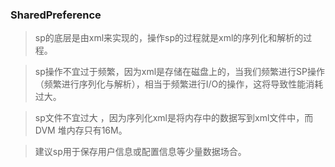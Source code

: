 ### SharedPreference

> sp的底层是由xml来实现的，操作sp的过程就是xml的序列化和解析的过程。 

> sp操作不宜过于频繁，因为xml是存储在磁盘上的，当我们频繁进行SP操作（频繁进行序列化与解析），相当于频繁进行I/O的操作，这将导致性能消耗过大。

>  sp文件不宜过大 ，因为序列化xml是将内存中的数据写到xml文件中，而DVM 堆内存只有16M。

> 建议sp用于保存用户信息或配置信息等少量数据场合。